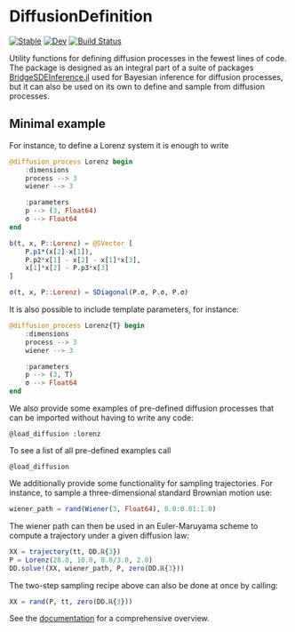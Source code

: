 # DiffusionDefinition

[![Stable](https://img.shields.io/badge/docs-stable-blue.svg)](https://JuliaDiffusionBayes.github.io/DiffusionDefinition.jl/stable)
[![Dev](https://img.shields.io/badge/docs-dev-blue.svg)](https://JuliaDiffusionBayes.github.io/DiffusionDefinition.jl/dev)
[![Build Status](https://travis-ci.com/JuliaDiffusionBayes/DiffusionDefinition.jl.svg?branch=master)](https://travis-ci.com/JuliaDiffusionBayes/DiffusionDefinition.jl)

Utility functions for defining diffusion processes in the fewest lines of code. The package is designed as an integral part of a suite of packages [BridgeSDEInference.jl](https://github.com/mmider/BridgeSDEInference.jl) used for Bayesian inference for diffusion processes, but it can also be used on its own to define and sample from diffusion processes.

## Minimal example
For instance, to define a Lorenz system it is enough to write
```julia
@diffusion_process Lorenz begin
    :dimensions
    process --> 3
    wiener --> 3

    :parameters
    p --> (3, Float64)
    σ --> Float64
end

b(t, x, P::Lorenz) = @SVector [
    P.p1*(x[2]-x[1]),
    P.p2*x[1] - x[2] - x[1]*x[3],
    x[1]*x[2] - P.p3*x[3]
]

σ(t, x, P::Lorenz) = SDiagonal(P.σ, P.σ, P.σ)
```
It is also possible to include template parameters, for instance:
```julia
@diffusion_process Lorenz{T} begin
    :dimensions
    process --> 3
    wiener --> 3

    :parameters
    p --> (3, T)
    σ --> Float64
end
```
We also provide some examples of pre-defined diffusion processes that can be
imported without having to write any code:
```
@load_diffusion :lorenz
```
To see a list of all pre-defined examples call
```
@load_diffusion
```
We additionally provide some functionality for sampling trajectories. For instance, to sample a three-dimensional standard Brownian motion use:
```julia
wiener_path = rand(Wiener(3, Float64), 0.0:0.01:1.0)
```
The wiener path can then be used in an Euler-Maruyama scheme to compute a trajectory under a given diffusion law:
```julia
XX = trajectory(tt, DD.ℝ{3})
P = Lorenz(28.0, 10.0, 8.0/3.0, 2.0)
DD.solve!(XX, wiener_path, P, zero(DD.ℝ{3}))
```
The two-step sampling recipe above can also be done at once by calling:
```julia
XX = rand(P, tt, zero(DD.ℝ{3}))
```
See the [documentation](https://JuliaDiffusionBayes.github.io/DiffusionDefinition.jl/dev)
for a comprehensive overview.
